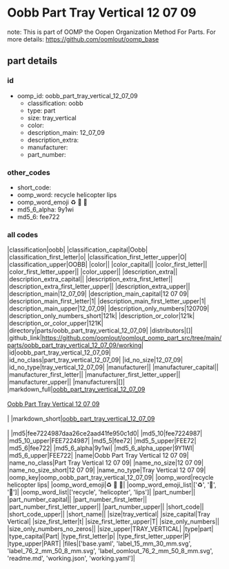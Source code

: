 # Oobb Part Tray Vertical 12 07 09  

note: This is part of OOMP the Oopen Organization Method For Parts. For more details: https://github.com/oomlout/oomp_base

##  part details





### id
* oomp_id: oobb_part_tray_vertical_12_07_09
  * classification: oobb
  * type: part
  * size: tray_vertical
  * color: 
  * description_main: 12_07_09
  * description_extra: 
  * manufacturer: 
  * part_number: 

### other_codes
* short_code: 
* oomp_word: recycle helicopter lips
* oomp_word_emoji :recycle: :helicopter: :lips:
* md5_6_alpha: 9y1wi
* md5_6: fee722

### all codes 
|classification|oobb|
|classification_capital|Oobb|
|classification_first_letter|o|
|classification_first_letter_upper|O|
|classification_upper|OOBB|
|color||
|color_capital||
|color_first_letter||
|color_first_letter_upper||
|color_upper||
|description_extra||
|description_extra_capital||
|description_extra_first_letter||
|description_extra_first_letter_upper||
|description_extra_upper||
|description_main|12_07_09|
|description_main_capital|12 07 09|
|description_main_first_letter|1|
|description_main_first_letter_upper|1|
|description_main_upper|12_07_09|
|description_only_numbers|120709|
|description_only_numbers_short|121k|
|description_or_color|121k|
|description_or_color_upper|121K|
|directory|parts/oobb_part_tray_vertical_12_07_09|
|distributors|[]|
|github_link|https://github.com/oomlout/oomlout_oomp_part_src/tree/main/parts/oobb_part_tray_vertical_12_07_09/working|
|id|oobb_part_tray_vertical_12_07_09|
|id_no_class|part_tray_vertical_12_07_09|
|id_no_size|12_07_09|
|id_no_type|tray_vertical_12_07_09|
|manufacturer||
|manufacturer_capital||
|manufacturer_first_letter||
|manufacturer_first_letter_upper||
|manufacturer_upper||
|manufacturers|[]|
|markdown_full|[oobb_part_tray_vertical_12_07_09](https://github.com/oomlout/oomlout_oomp_part_src/tree/main/parts/oobb_part_tray_vertical_12_07_09/working)<br>[](https://github.com/oomlout/oomlout_oomp_part_src/tree/main/parts/oobb_part_tray_vertical_12_07_09/working)<br>[Oobb Part Tray Vertical 12 07 09](https://github.com/oomlout/oomlout_oomp_part_src/tree/main/parts/oobb_part_tray_vertical_12_07_09/working)<br><br>|
|markdown_short|[oobb_part_tray_vertical_12_07_09](https://github.com/oomlout/oomlout_oomp_part_src/tree/main/parts/oobb_part_tray_vertical_12_07_09/working)<br><br>|
|md5|fee7224987daa26ce2aad41fe950c1d0|
|md5_10|fee7224987|
|md5_10_upper|FEE7224987|
|md5_5|fee72|
|md5_5_upper|FEE72|
|md5_6|fee722|
|md5_6_alpha|9y1wi|
|md5_6_alpha_upper|9Y1WI|
|md5_6_upper|FEE722|
|name|Oobb Part Tray Vertical 12 07 09|
|name_no_class|Part Tray Vertical 12 07 09|
|name_no_size|12 07 09|
|name_no_size_short|12 07 09|
|name_no_type|Tray Vertical 12 07 09|
|oomp_key|oomp_oobb_part_tray_vertical_12_07_09|
|oomp_word|recycle helicopter lips|
|oomp_word_emoji|:recycle: :helicopter: :lips:|
|oomp_word_emoji_list|[':recycle:', ':helicopter:', ':lips:']|
|oomp_word_list|['recycle', 'helicopter', 'lips']|
|part_number||
|part_number_capital||
|part_number_first_letter||
|part_number_first_letter_upper||
|part_number_upper||
|short_code||
|short_code_upper||
|short_name||
|size|tray_vertical|
|size_capital|Tray Vertical|
|size_first_letter|t|
|size_first_letter_upper|T|
|size_only_numbers||
|size_only_numbers_no_zeros||
|size_upper|TRAY_VERTICAL|
|type|part|
|type_capital|Part|
|type_first_letter|p|
|type_first_letter_upper|P|
|type_upper|PART|
|files|['base.yaml', 'label_15_mm_30_mm.svg', 'label_76_2_mm_50_8_mm.svg', 'label_oomlout_76_2_mm_50_8_mm.svg', 'readme.md', 'working.json', 'working.yaml']|
